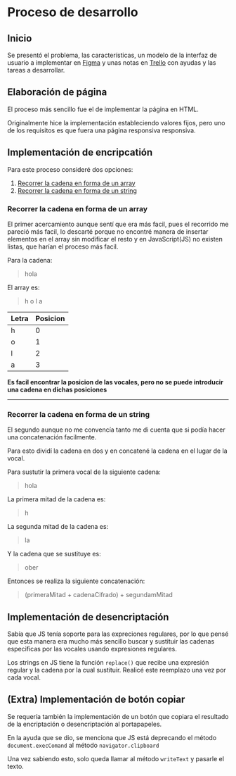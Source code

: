 # Proceso de desarrollo

## Inicio

Se presentó el problema, las características, un modelo de la interfaz de usuario a implementar en [Figma](https://www.figma.com/) y unas notas en [Trello](https://www.trello.com/) con ayudas y las tareas a desarrollar.

## Elaboración de página

El proceso más sencillo fue el de implementar la página en HTML.

Originalmente hice la implementación estableciendo valores fijos, pero uno de los requisitos es que fuera una página responsiva responsiva.

## Implementación de encripcatión

Para este proceso consideré dos opciones:

1. [Recorrer la cadena en forma de un array](#recorrer-la-cadena-en-forma-de-un-array)
2. [Recorrer la cadena en forma de un string](#recorrer-la-cadena-en-forma-de-un-string)

### Recorrer la cadena en forma de un array

El primer acercamiento aunque sentí que era más facil, pues el recorrido me pareció más facil, lo descarté porque no encontré manera de insertar elementos en el array sin modificar el resto y en JavaScript(JS) no existen listas, que harían el proceso más facil.

Para la cadena:

> hola

El array es:

> h o l a

| Letra | Posicion |
|-|-|
| h | 0 |
| o | 1 |
| l | 2 |
| a | 3 |

**Es facil encontrar la posicion de las vocales, pero no se puede introducir una cadena en dichas posiciones**

---

### Recorrer la cadena en forma de un string

El segundo aunque no me convencía tanto me di cuenta que si podía hacer una concatenación facilmente.

Para esto dividí la cadena en dos y en concatené la cadena en el lugar de la vocal.

Para sustutir la primera vocal de la siguiente cadena:

> hola

La primera mitad de la cadena es:

> h

La segunda mitad de la cadena es:

> la

Y la cadena que se sustituye es:

> ober

Entonces se realiza la siguiente concatenación: 

> (primeraMitad + cadenaCifrado) + segundamMitad

## Implementación de desencriptación

Sabía que JS tenía soporte para las expreciones regulares, por lo que pensé que esta manera era mucho más sencillo buscar y sustituir las cadenas especificas por las vocales usando expresiones regulares.

Los strings en JS tiene la función `replace()` que recibe una expresión regular y la cadena por la cual sustituir. Realicé este reemplazo una vez por cada vocal.

## (Extra) Implementación de botón copiar

Se requería también la implementación de un botón que copiara el resultado de la encriptación o desencriptación al portapapeles.

En la ayuda que se dio, se menciona que JS está deprecando el método `document.execComand` al método `navigator.clipboard`

Una vez sabiendo esto, solo queda llamar al método `writeText` y pasarle el texto.
